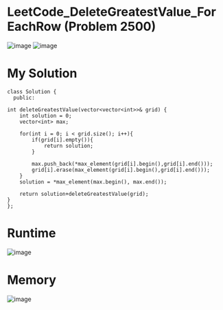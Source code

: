 # LeetCode_DeleteGreatestValue_ForEachRow (Problem 2500)

![image](https://user-images.githubusercontent.com/87345979/210020669-b8ff3c91-61af-4ce3-be3d-a0d6832b27f8.png)
![image](https://user-images.githubusercontent.com/87345979/210020770-462a4990-ca4c-4e30-ada7-e56c7cbb5502.png)

# My Solution
    class Solution {
      public:

    int deleteGreatestValue(vector<vector<int>>& grid) {
        int solution = 0;
        vector<int> max; 

        for(int i = 0; i < grid.size(); i++){
            if(grid[i].empty()){
                return solution;
            }

            max.push_back(*max_element(grid[i].begin(),grid[i].end()));
            grid[i].erase(max_element(grid[i].begin(),grid[i].end()));        
        }
        solution = *max_element(max.begin(), max.end());

        return solution+deleteGreatestValue(grid);
    }
    };

# Runtime
![image](https://user-images.githubusercontent.com/87345979/210020979-412933b8-7a22-4114-a447-20ea454e75ae.png)

# Memory
![image](https://user-images.githubusercontent.com/87345979/210021034-bbc411a2-1f95-43b9-90c0-37d8599f0dc8.png)
